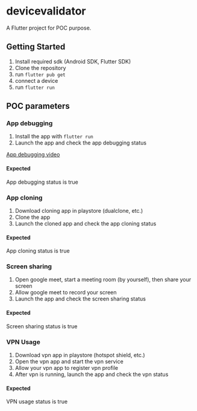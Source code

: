 # devicevalidator

A Flutter project for POC purpose.

## Getting Started

1. Install required sdk (Android SDK, Flutter SDK)
2. Clone the repository
3. run `flutter pub get`
4. connect a device
5. run `flutter run`

## POC parameters

### App debugging

1. Install the app with `flutter run`
2. Launch the app and check the app debugging status

[App debugging video](.github/assets/POC_app_debugging.mp4)

#### Expected

App debugging status is true

### App cloning

1. Download cloning app in playstore (dualclone, etc.)
2. Clone the app
3. Launch the cloned app and check the app cloning status

#### Expected

App cloning status is true

### Screen sharing

1. Open google meet, start a meeting room (by yourself), then share your screen
2. Allow google meet to record your screen
3. Launch the app and check the screen sharing status

#### Expected

Screen sharing status is true

### VPN Usage

1. Download vpn app in playstore (hotspot shield, etc.)
2. Open the vpn app and start the vpn service
3. Allow your vpn app to register vpn profile
4. After vpn is running, launch the app and check the vpn status

#### Expected

VPN usage status is true
